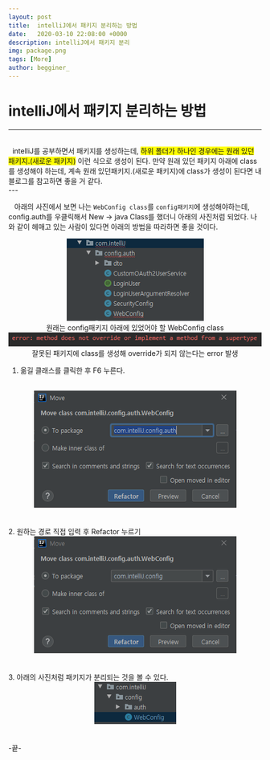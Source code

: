 ```yaml
---
layout: post
title:  intelliJ에서 패키지 분리하는 방법
date:   2020-03-10 22:08:00 +0000
description: intelliJ에서 패키지 분리
img: package.png
tags: [More]
author: begginer_
---
```


# intelliJ에서 패키지 분리하는 방법

---
<br>
&nbsp;&nbsp;intelliJ를 공부하면서 패키지를 생성하는데, <span style="background-color:yellow">하위 폴더가 하나인 경우에는 원래 있던 패키지.(새로운 패키지)</span> 이런 식으로 생성이 된다. 만약 원래 있던 패키지 아래에 class를 생성해야 하는데, 계속 원래 있던패키지.(새로운 패키지)에 class가 생성이 된다면 내 블로그를 참고하면 좋을 거 같다.
<br>
---

&nbsp;&nbsp; 아래의 사진에서 보면 나는 `WebConfig class`를 `config패키지`에 생성해야하는데, config.auth를 우클릭해서 New -> java Class를 했더니 아래의 사진처럼 되었다. 나와 같이 헤매고 있는 사람이 있다면 아래의 방법을 따라하면 좋을 것이다.

<center><img src = "/assets/img/intelliJ/01.png"></center>

<center>원래는 config패키지 아래에 있었어야 할 WebConfig class</center>

<center><img src = "/assets/img/intelliJ/02.png"></center>

<center>잘못된 패키지에 class를 생성해 override가 되지 않는다는 error 발생</center>

1. 옮길 클래스를 클릭한 후 F6 누른다.
<br>
<center><img src = "/assets/img/intelliJ/03.png"></center>
<br><br>
2. 원하는 경로 직접 입력 후 Refactor 누르기
<br>
<center><img src = "/assets/img/intelliJ/04.png"></center>
<br><br>
3. 아래의 사진처럼 패키지가 분리되는 것을 볼 수 있다.
<br>
<center><img src = "/assets/img/intelliJ/05.png"></center>
<br><br>
-끝-